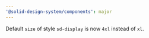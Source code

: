 ```yaml
---
'@solid-design-system/components': major
---
```


Default `size` of style `sd-display` is now `4xl` instead of `xl`.
